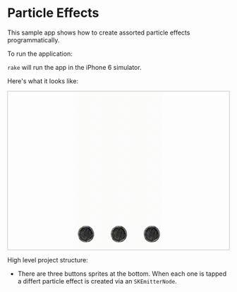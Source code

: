 # Particle Effects

This sample app shows how to create assorted particle effects programmatically.

To run the application:

`rake` will run the app in the iPhone 6 simulator.

Here's what it looks like:

<p align="center" style="border: solid 1px silver;">
  <img src="particle-effects.gif" width="200px" />
</p>

High level project structure:

- There are three buttons sprites at the bottom. When each one is
  tapped a differt particle effect is created via an `SKEmitterNode`.
